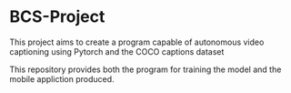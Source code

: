 # BCS-Project
This project aims to create a program capable of autonomous video captioning using Pytorch and the COCO captions dataset

This repository provides both the program for training the model and the mobile appliction produced.
